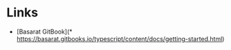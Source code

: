 
# Links

* [Basarat GitBook](* https://basarat.gitbooks.io/typescript/content/docs/getting-started.html)